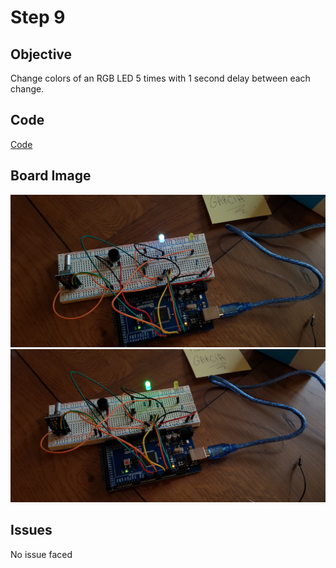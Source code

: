 # Step 9

## Objective

Change colors of an RGB LED 5 times with 1 second delay between each change.

## Code

[Code](https://github.com/SlyAdrian/IoT-Efrei-2020-labs/blob/main/lab1/steps/step9/step9.ino)

## Board Image

![Image of the breadboard schema1](https://github.com/SlyAdrian/IoT-Efrei-2020-labs/blob/main/lab1/report/step9/20201128_104232.jpg)
![Image of the breadboard schema2](https://github.com/SlyAdrian/IoT-Efrei-2020-labs/blob/main/lab1/report/step9/20201128_104236.jpg)


## Issues 

No issue faced

